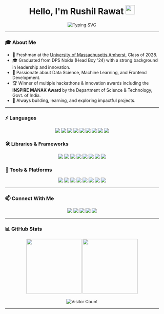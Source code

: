 <h1 align="center">Hello, I'm Rushil Rawat <img src="https://raw.githubusercontent.com/RushilRawat/RushilRawat/master/wave.gif" width="30px"></h1>

<p align="center">
  <img src="https://readme-typing-svg.demolab.com?font=Fira+Code&weight=800&pause=1000&color=007AFF&center=true&vCenter=true&width=800&lines=Computer+Science+Student+%7C+UMass+Amherst+%F0%9F%87%BA%F0%9F%87%B8;Aspiring+Data+Scientist+%7C+Developer+%7C+Innovator;Open+Source+Contributor+%7C+Hackathon+Winner" alt="Typing SVG" />
</p>

---

### 🎓 About Me
- 🏫 Freshman at the [University of Massachusetts Amherst](https://www.umass.edu/), Class of 2028.
- 🎓 Graduated from DPS Noida (Head Boy '24) with a strong background in leadership and innovation.
- 🧠 Passionate about Data Science, Machine Learning, and Frontend Development.
- 🏆 Winner of multiple hackathons & innovation awards including the **INSPIRE MANAK Award** by the Department of Science & Technology, Govt. of India.
- 🚀 Always building, learning, and exploring impactful projects.

---

### ⚡ Languages
<p align="center">
  <img src="https://img.shields.io/badge/Python-3776AB?style=for-the-badge&logo=python&logoColor=white"/>
  <img src="https://img.shields.io/badge/Java-ED8B00?style=for-the-badge&logo=java&logoColor=white"/>
  <img src="https://img.shields.io/badge/C++-00599C?style=for-the-badge&logo=c%2B%2B&logoColor=white"/>
  <img src="https://img.shields.io/badge/Rust-000000?style=for-the-badge&logo=rust&logoColor=white"/>
  <img src="https://img.shields.io/badge/JavaScript-F7DF1E?style=for-the-badge&logo=javascript&logoColor=black"/>
  <img src="https://img.shields.io/badge/SQL-003B57?style=for-the-badge&logo=postgresql&logoColor=white"/>
  <img src="https://img.shields.io/badge/HTML5-E34F26?style=for-the-badge&logo=html5&logoColor=white"/>
  <img src="https://img.shields.io/badge/CSS3-1572B6?style=for-the-badge&logo=css3&logoColor=white"/>
  <img src="https://img.shields.io/badge/R-276DC3?style=for-the-badge&logo=r&logoColor=white"/>
</p>


### 🛠 Libraries & Frameworks
<p align="center">
  <img src="https://img.shields.io/badge/Flask-000000?style=for-the-badge&logo=flask&logoColor=white"/>
  <img src="https://img.shields.io/badge/Pandas-150458?style=for-the-badge&logo=pandas&logoColor=white"/>
  <img src="https://img.shields.io/badge/NumPy-013243?style=for-the-badge&logo=numpy&logoColor=white"/>
  <img src="https://img.shields.io/badge/Scikit--learn-F7931E?style=for-the-badge&logo=scikit-learn&logoColor=white"/>
  <img src="https://img.shields.io/badge/Matplotlib-4B8BBE?style=for-the-badge&logo=python&logoColor=white"/>
  <img src="https://img.shields.io/badge/Seaborn-5A9BD5?style=for-the-badge&logo=python&logoColor=white"/>
  <img src="https://img.shields.io/badge/Tkinter-FF6F61?style=for-the-badge&logo=python&logoColor=white"/>
  <img src="https://img.shields.io/badge/Pygame-0A0A0A?style=for-the-badge&logo=pygame&logoColor=white"/>
</p>

### 🧰 Tools & Platforms
<p align="center">
  <img src="https://img.shields.io/badge/Git-F05032?style=for-the-badge&logo=git&logoColor=white"/>
  <img src="https://img.shields.io/badge/GitHub-181717?style=for-the-badge&logo=github&logoColor=white"/>
  <img src="https://img.shields.io/badge/MongoDB-47A248?style=for-the-badge&logo=mongodb&logoColor=white"/>
  <img src="https://img.shields.io/badge/MySQL-4479A1?style=for-the-badge&logo=mysql&logoColor=white"/>
  <img src="https://img.shields.io/badge/Arduino-00979D?style=for-the-badge&logo=arduino&logoColor=white"/>
  <img src="https://img.shields.io/badge/Figma-F24E1E?style=for-the-badge&logo=figma&logoColor=white"/>
  <img src="https://img.shields.io/badge/OpenAI-412991?style=for-the-badge&logo=openai&logoColor=white"/>
  <img src="https://img.shields.io/badge/HuggingFace-FCC624?style=for-the-badge&logo=huggingface&logoColor=black"/>
</p>

---

### 📫 Connect With Me
<p align="center">
  <a href="https://www.linkedin.com/in/rushilrawat/"><img src="https://img.shields.io/badge/LinkedIn-0077B5?style=for-the-badge&logo=linkedin&logoColor=white"/></a>
  <a href="https://github.com/RushR2005"><img src="https://img.shields.io/badge/-GitHub-181717?style=for-the-badge&logo=github&logoColor=white"/></a>
  <a href="https://x.com/rushilrawat/"><img src="https://img.shields.io/badge/-X-000000?style=for-the-badge&logo=X&logoColor=white"/></a>
  <a href="mailto:rushilrawat@umass.edu"><img src="https://img.shields.io/badge/-rushilrawat@umass.edu-D14836?style=for-the-badge&logo=Gmail&logoColor=white"/></a>
  <a href="mailto:rawat.rushil.work@gmail.com"><img src="https://img.shields.io/badge/-rawat.rushil.work@gmail.com-c14438?style=for-the-badge&logo=Gmail&logoColor=white"/></a>
</p>

---

### 📊 GitHub Stats
<p align="center">
  <img src="https://github-readme-stats.vercel.app/api?username=rushilrawat&show_icons=true&theme=default" height="180em"/>
  <img src="https://github-readme-stats.vercel.app/api/top-langs/?username=rushilrawat&layout=compact&theme=default" height="180em"/>
</p>

<p align="center">
  <img src="https://komarev.com/ghpvc/?username=rushilrawat&style=flat-square&color=blue" alt="Visitor Count"/>
</p>


---

<!--
**RushilRawat/RushilRawat** is a ✨ _special_ ✨ repository because its `README.md` (this file) appears on your GitHub profile.

Here are some ideas to get you started:

- 🔭 I’m currently working on ...
- 🌱 I’m currently learning ...
- 👯 I’m looking to collaborate on ...
- 🤔 I’m looking for help with ...
- 💬 Ask me about ...
- 📫 How to reach me: ...
- 😄 Pronouns: ...
- ⚡ Fun fact: ...
-->
